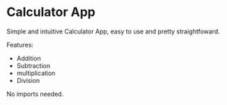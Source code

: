 # Calculator App

Simple and intuitive Calculator App, easy to use and pretty straightfoward.

Features:
- Addition
- Subtraction
- multiplication
- Division

No imports needed.
